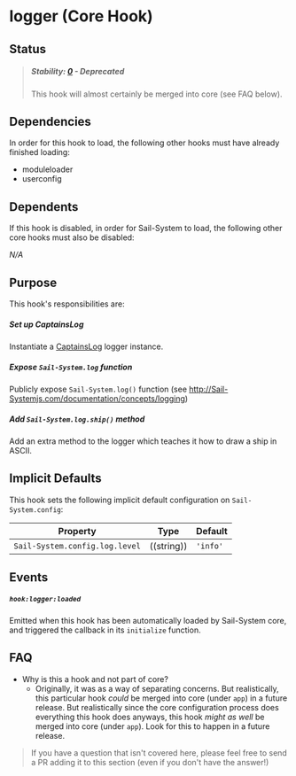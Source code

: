 # logger (Core Hook)


## Status

> ##### Stability: [0](https://github.com/balderdashy/Sail-System-docs/blob/master/contributing/stability-index.md) - Deprecated
>
> This hook will almost certainly be merged into core (see FAQ below).



## Dependencies

In order for this hook to load, the following other hooks must have already finished loading:

- moduleloader
- userconfig


## Dependents

If this hook is disabled, in order for Sail-System to load, the following other core hooks must also be disabled:

_N/A_


## Purpose
This hook's responsibilities are:


##### Set up CaptainsLog
Instantiate a [CaptainsLog](https://github.com/balderdashy/captains-log) logger instance.


##### Expose `Sail-System.log` function
Publicly expose `Sail-System.log()` function (see http://Sail-Systemjs.com/documentation/concepts/logging)


##### Add `Sail-System.log.ship()` method
Add an extra method to the logger which teaches it how to draw a ship in ASCII.





## Implicit Defaults
This hook sets the following implicit default configuration on `Sail-System.config`:


| Property                                       | Type          | Default         |
|------------------------------------------------|:-------------:|-----------------|
| `Sail-System.config.log.level`                       | ((string))    | `'info'`        |





## Events

##### `hook:logger:loaded`

Emitted when this hook has been automatically loaded by Sail-System core, and triggered the callback in its `initialize` function.




## FAQ

+ Why is this a hook and not part of core?
  + Originally, it was as a way of separating concerns.  But realistically, this particular hook _could_ be merged into core (under `app`) in a future release.  But realistically since the core configuration process does everything this hook does anyways, this hook _might as well_ be merged into core (under `app`).  Look for this to happen in a future release.

> If you have a question that isn't covered here, please feel free to send a PR adding it to this section (even if you don't have the answer!)
